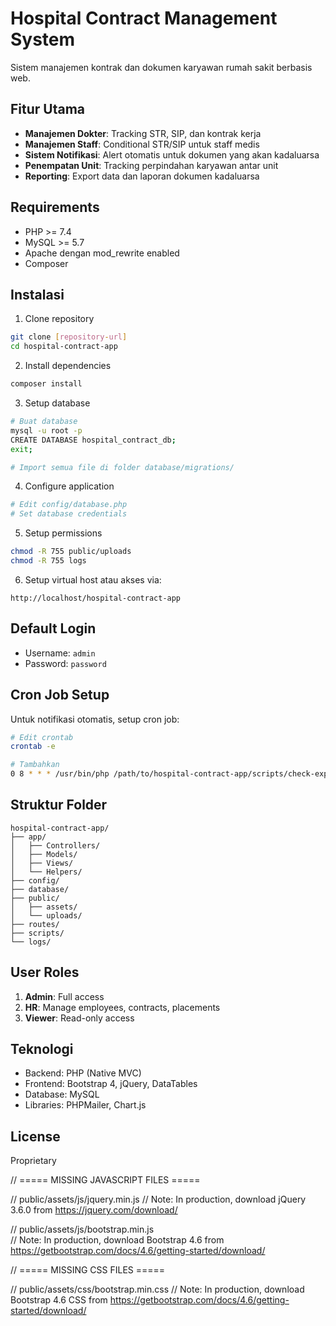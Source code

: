 # Hospital Contract Management System

Sistem manajemen kontrak dan dokumen karyawan rumah sakit berbasis web.

## Fitur Utama

- **Manajemen Dokter**: Tracking STR, SIP, dan kontrak kerja
- **Manajemen Staff**: Conditional STR/SIP untuk staff medis
- **Sistem Notifikasi**: Alert otomatis untuk dokumen yang akan kadaluarsa
- **Penempatan Unit**: Tracking perpindahan karyawan antar unit
- **Reporting**: Export data dan laporan dokumen kadaluarsa

## Requirements

- PHP >= 7.4
- MySQL >= 5.7
- Apache dengan mod_rewrite enabled
- Composer

## Instalasi

1. Clone repository
```bash
git clone [repository-url]
cd hospital-contract-app
```

2. Install dependencies
```bash
composer install
```

3. Setup database
```bash
# Buat database
mysql -u root -p
CREATE DATABASE hospital_contract_db;
exit;

# Import semua file di folder database/migrations/
```

4. Configure application
```bash
# Edit config/database.php
# Set database credentials
```

5. Setup permissions
```bash
chmod -R 755 public/uploads
chmod -R 755 logs
```

6. Setup virtual host atau akses via:
```
http://localhost/hospital-contract-app
```

## Default Login

- Username: `admin`
- Password: `password`

## Cron Job Setup

Untuk notifikasi otomatis, setup cron job:
```bash
# Edit crontab
crontab -e

# Tambahkan
0 8 * * * /usr/bin/php /path/to/hospital-contract-app/scripts/check-expiry.php
```

## Struktur Folder

```
hospital-contract-app/
├── app/
│   ├── Controllers/
│   ├── Models/
│   ├── Views/
│   └── Helpers/
├── config/
├── database/
├── public/
│   ├── assets/
│   └── uploads/
├── routes/
├── scripts/
└── logs/
```

## User Roles

1. **Admin**: Full access
2. **HR**: Manage employees, contracts, placements
3. **Viewer**: Read-only access

## Teknologi

- Backend: PHP (Native MVC)
- Frontend: Bootstrap 4, jQuery, DataTables
- Database: MySQL
- Libraries: PHPMailer, Chart.js

## License

Proprietary

// ===== MISSING JAVASCRIPT FILES =====

// public/assets/js/jquery.min.js
// Note: In production, download jQuery 3.6.0 from https://jquery.com/download/

// public/assets/js/bootstrap.min.js  
// Note: In production, download Bootstrap 4.6 from https://getbootstrap.com/docs/4.6/getting-started/download/

// ===== MISSING CSS FILES =====

// public/assets/css/bootstrap.min.css
// Note: In production, download Bootstrap 4.6 CSS from https://getbootstrap.com/docs/4.6/getting-started/download/
